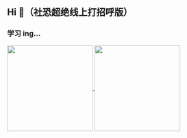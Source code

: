 ## Hi 👋（社恐超绝线上打招呼版）

<!--
**chenJH123456/chenJH123456** is a ✨ _special_ ✨ repository because its `README.md` (this file) appears on your GitHub profile.

Here are some ideas to get you started:

- 🔭 I’m currently working on ...
- 🌱 I’m currently learning ...
- 👯 I’m looking to collaborate on ...
- 🤔 I’m looking for help with ...
- 💬 Ask me about ...
- 📫 How to reach me: ...
- 😄 Pronouns: ...
- ⚡ Fun fact: ...
-->

### 学习 ing...

<a href="https://github.com/chenJH123456">
  <img height=200 align="center" src="https://github-readme-stats.vercel.app/api?username=chenJH123456&show_icons=true&theme=moltack" />
</a>
<a href="https://github.com/chenJH123456">
  <img height=200 align="center" src="https://github-readme-stats.vercel.app/api/top-langs?username=chenJH123456&layout=compact&langs_count=8&card_width=340&theme=moltack" />
</a>

<div id="img" align=center>

<!-- [![知乎](https://img.shields.io/badge/%E7%9F%A5%E4%B9%8E-mg$E7%99%BD-yellow)](https://www.zhihu.com/people/o4ze4r) [![youtube](https://img.shields.io/badge/video-YouTube-red)](https://www.youtube.com/channel/UCey35Do4RGewqr-6EiaCJrg) [![modern cpp](https://img.shields.io/badge/code-Modern%20C++-blue)](https://learn.microsoft.com/zh-cn/cpp/cPp/welcome-back-to-cpp-modern-cpp)
![](https://img.shields.io/badge/讨厌-学习-yellow) ![](https://img.shields.io/badge/性格-开朗-red) ![](https://img.shields.io/badge/爱好-二次元-red) -->

</div>

<!-- ![头像](image/头像.jpg)

![Visitor Count](https://profile-counter.glitch.me/Mg-b/count.svg) -->
